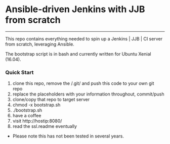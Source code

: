# Ansible-driven Jenkins with JJB from scratch
---
This repo contains everything needed to spin up a Jenkins | JJB | CI server from scratch, leveraging Ansible.

The bootstrap script is in bash and currently written for Ubuntu Xenial (16.04).

### Quick Start
1. clone this repo, remove the /.git/ and push this code to your own git repo
2. replace the placeholders with your information throughout, commit/push
3. clone/copy that repo to target server
4. chmod -x bootstrap.sh
5. ./bootstrap.sh
6. have a coffee
7. visit http://hostip:8080/
8. read the ssl.readme eventually

* Please note this has not been tested in several years.
